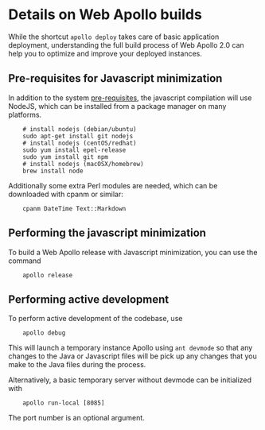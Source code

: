 # Details on Web Apollo builds


While the shortcut `apollo deploy` takes care of basic application deployment, understanding the full build process of
Web Apollo 2.0 can help you to optimize and improve your deployed instances.


## Pre-requisites for Javascript minimization
In addition to the system [pre-requisites](Prerequisites.md), the javascript compilation will use NodeJS, which can be
installed from a package manager on many platforms.


```
    # install nodejs (debian/ubuntu)
    sudo apt-get install git nodejs
    # install nodejs (centOS/redhat)
    sudo yum install epel-release
    sudo yum install git npm
    # install nodejs (macOSX/homebrew)
    brew install node
```

Additionally some extra Perl modules are needed, which can be downloaded with cpanm or similar:

```
    cpanm DateTime Text::Markdown
```

## Performing the javascript minimization

To build a Web Apollo release with Javascript minimization, you can use the command

```
    apollo release
```


## Performing active development

To perform active development of the codebase, use

```
    apollo debug
``` 

This will launch a temporary instance Apollo using `ant devmode` so that any changes to the Java or Javascript files will be pick up any changes that you make to the Java files
during the process.


Alternatively, a basic temporary server without devmode can be initialized with

```
    apollo run-local [8085]
```

The port number is an optional argument.


